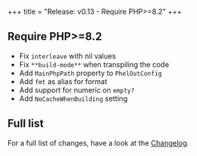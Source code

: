+++
title = "Release: v0.13 - Require PHP>=8.2"
+++

## Require PHP>=8.2

- Fix `interleave` with nil values
- Fix `**build-mode**` when transpiling the code
- Add `MainPhpPath` property to `PhelOutConfig`
- Add `fmt` as alias for format 
- Add support for numeric on `empty?`
- Add `NoCacheWhenBuilding` setting

## Full list

For a full list of changes, have a look at the [Changelog](https://github.com/phel-lang/phel-lang/blob/master/CHANGELOG.md).
